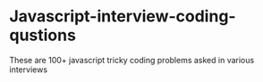 # Javascript-interview-coding-qustions
These are 100+ javascript tricky coding problems asked in various interviews
